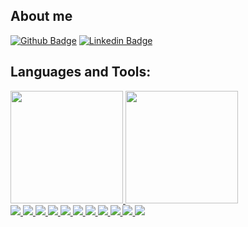## About me
[![Github Badge](https://img.shields.io/badge/-Github-000?style=flat-square&logo=Github&logoColor=white&link=https://github.com/rafarioRafael)](https://github.com/rafarioRafael)
[![Linkedin Badge](https://img.shields.io/badge/-LinkedIn-blue?style=flat-square&logo=Linkedin&logoColor=white)](https://www.linkedin.com/in/rafael-miranda-698711239/)


## Languages and Tools:

<div>
<a href="https://github.com/rafarioRafael">
<img loading="lazy" height="180" src="https://github-readme-stats.vercel.app/api/top-langs/?username=rafarioRafael&layout=compact&langs_count=7&border_radius=3&border_color=7c45c4&icon_color=e15bdb&theme=radical"/>
<img loading="lazy" height="180" src="https://github-readme-stats.vercel.app/api?username=rafarioRafael&show_icons=true&text_color=FFF&border_radius=3&theme=radical&include_all_commits=true&count_private=true"/>
</div>

<div>
<img src="{https://img.shields.io/badge/Oracle-F80000?style=for-the-badge&logo=Oracle&logoColor=white}" />
<img src="{https://img.shields.io/badge/Microsoft%20SQL%20Server-CC2927?style=for-the-badge&logo=microsoft%20sql%20server&logoColor=white}" />
<img src="{https://img.shields.io/badge/.NET-512BD4?style=for-the-badge&logo=dotnet&logoColor=white}" />
<img src="{https://img.shields.io/badge/Angular-DD0031?style=for-the-badge&logo=angular&logoColor=white}" />
<img src="{https://img.shields.io/badge/Node%20js-339933?style=for-the-badge&logo=nodedotjs&logoColor=white}" />
<img src="{https://img.shields.io/badge/npm-CB3837?style=for-the-badge&logo=npm&logoColor=white}" />
<img src="{https://img.shields.io/badge/C%23-239120?style=for-the-badge&logo=csharp&logoColor=white}" />
<img src="{https://img.shields.io/badge/JavaScript-323330?style=for-the-badge&logo=javascript&logoColor=F7DF1E	}" />
<img src="{https://img.shields.io/badge/PLSQL-F80000?style=for-the-badge&logo=oracle&logoColor=black}" />
<img src="{https://img.shields.io/badge/Python-FFD43B?style=for-the-badge&logo=python&logoColor=blue}" />
<img src="{https://img.shields.io/badge/TypeScript-007ACC?style=for-the-badge&logo=typescript&logoColor=white}" />
</div>
